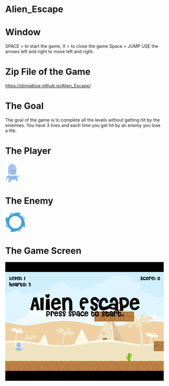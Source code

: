 # Alien_Escape
# Window
SPACE = to start the game, X = to close the game
Space = JUMP USE the arrows left and right to move left and right.
# Zip File of the Game
https://doniablue.github.io/Alien_Escape/
# The Goal
The goal of the game is to complete all the levels without getting hit by the eniemies. You have 3 lives and each time you get hit
by an enemy you lose a life.
# The Player
![Alt Text](https://raw.githubusercontent.com/doniablue/Alien_Escape/master/platformer-final-template-animated/assets/images/characters/p2_jump.png)
# The Enemy
![Alt Text](https://raw.githubusercontent.com/doniablue/Alien_Escape/master/platformer-final-template-animated/assets/images/characters/platformPack_tile011.png)
# The Game Screen
![Alt Text](https://raw.githubusercontent.com/doniablue/Alien_Escape/master/Screenshots/StartScreen.png)
